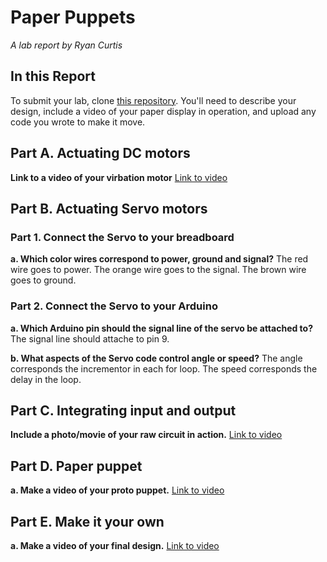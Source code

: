 # Paper Puppets

*A lab report by Ryan Curtis*

## In this Report

To submit your lab, clone [this repository](https://github.com/FAR-Lab/IDD-Fa18-Lab4). You'll need to describe your design, include a video of your paper display in operation, and upload any code you wrote to make it move.

## Part A. Actuating DC motors

**Link to a video of your virbation motor**
[Link to video](https://youtu.be/lituVs6Wx1s)

## Part B. Actuating Servo motors

### Part 1. Connect the Servo to your breadboard

**a. Which color wires correspond to power, ground and signal?**
The red wire goes to power.
The orange wire goes to the signal.
The brown wire goes to ground.

### Part 2. Connect the Servo to your Arduino

**a. Which Arduino pin should the signal line of the servo be attached to?**
The signal line should attache to pin 9.

**b. What aspects of the Servo code control angle or speed?**
The angle corresponds the incrementor in each for loop.
The speed corresponds the delay in the loop.

## Part C. Integrating input and output

**Include a photo/movie of your raw circuit in action.**
[Link to video](https://youtu.be/35kCKfGYo-4)

## Part D. Paper puppet

**a. Make a video of your proto puppet.**
[Link to video](https://youtu.be/7_w5sHJHBOU)

## Part E. Make it your own

**a. Make a video of your final design.**
[Link to video](https://youtu.be/KfWmkJzuyXg)
